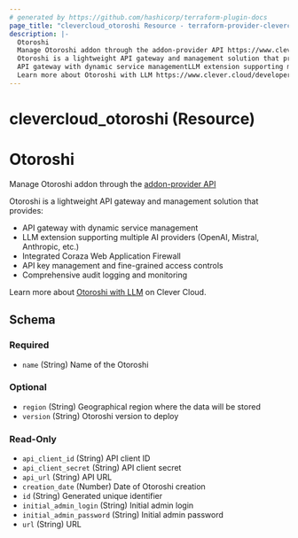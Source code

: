 ```yaml
---
# generated by https://github.com/hashicorp/terraform-plugin-docs
page_title: "clevercloud_otoroshi Resource - terraform-provider-clevercloud"
description: |-
  Otoroshi
  Manage Otoroshi addon through the addon-provider API https://www.clever.cloud/developers/doc/marketplace/#add-on-provider-requests
  Otoroshi is a lightweight API gateway and management solution that provides:
  API gateway with dynamic service managementLLM extension supporting multiple AI providers (OpenAI, Mistral, Anthropic, etc.)Integrated Coraza Web Application FirewallAPI key management and fine-grained access controlsComprehensive audit logging and monitoring
  Learn more about Otoroshi with LLM https://www.clever.cloud/developers/doc/addons/otoroshi/ on Clever Cloud.
---
```


# clevercloud_otoroshi (Resource)

# Otoroshi

Manage Otoroshi addon through the [addon-provider API](https://www.clever.cloud/developers/doc/marketplace/#add-on-provider-requests)

Otoroshi is a lightweight API gateway and management solution that provides:

* API gateway with dynamic service management
* LLM extension supporting multiple AI providers (OpenAI, Mistral, Anthropic, etc.)
* Integrated Coraza Web Application Firewall
* API key management and fine-grained access controls
* Comprehensive audit logging and monitoring

Learn more about [Otoroshi with LLM](https://www.clever.cloud/developers/doc/addons/otoroshi/) on Clever Cloud.



<!-- schema generated by tfplugindocs -->
## Schema

### Required

- `name` (String) Name of the Otoroshi

### Optional

- `region` (String) Geographical region where the data will be stored
- `version` (String) Otoroshi version to deploy

### Read-Only

- `api_client_id` (String) API client ID
- `api_client_secret` (String) API client secret
- `api_url` (String) API URL
- `creation_date` (Number) Date of Otoroshi creation
- `id` (String) Generated unique identifier
- `initial_admin_login` (String) Initial admin login
- `initial_admin_password` (String) Initial admin password
- `url` (String) URL
